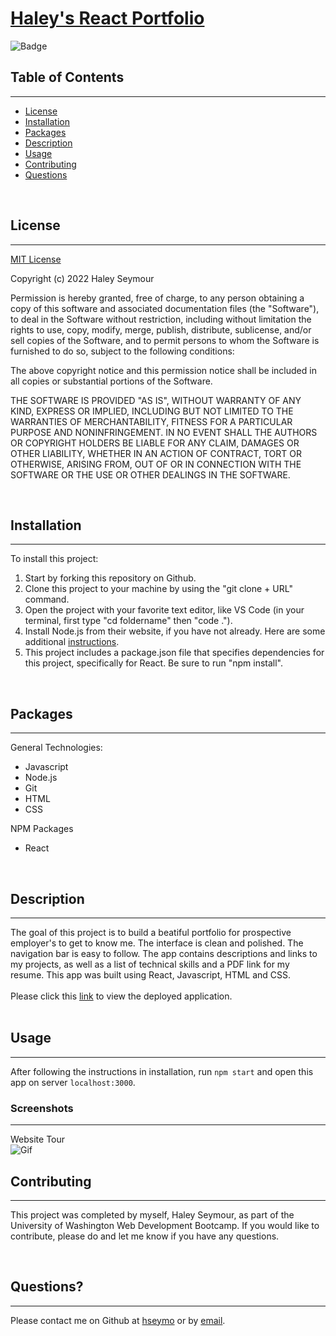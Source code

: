 # **[Haley's React Portfolio](https://haleysportfolio.herokuapp.com/)**

![Badge](https://img.shields.io/badge/license-MIT-blue)

## Table of Contents
---
* [License](#license)
* [Installation](#installation)
* [Packages](#packages)
* [Description](#description)
* [Usage](#usage)
* [Contributing](#contributing)
* [Questions](#questions)

<br>

## License 
---
[MIT License](./LICENSE) <br>

Copyright (c) 2022 Haley Seymour

Permission is hereby granted, free of charge, to any person obtaining a copy
of this software and associated documentation files (the "Software"), to deal
in the Software without restriction, including without limitation the rights
to use, copy, modify, merge, publish, distribute, sublicense, and/or sell
copies of the Software, and to permit persons to whom the Software is
furnished to do so, subject to the following conditions:

The above copyright notice and this permission notice shall be included in all
copies or substantial portions of the Software.

THE SOFTWARE IS PROVIDED "AS IS", WITHOUT WARRANTY OF ANY KIND, EXPRESS OR
IMPLIED, INCLUDING BUT NOT LIMITED TO THE WARRANTIES OF MERCHANTABILITY,
FITNESS FOR A PARTICULAR PURPOSE AND NONINFRINGEMENT. IN NO EVENT SHALL THE
AUTHORS OR COPYRIGHT HOLDERS BE LIABLE FOR ANY CLAIM, DAMAGES OR OTHER
LIABILITY, WHETHER IN AN ACTION OF CONTRACT, TORT OR OTHERWISE, ARISING FROM,
OUT OF OR IN CONNECTION WITH THE SOFTWARE OR THE USE OR OTHER DEALINGS IN THE
SOFTWARE.
 <br>

<br>

## Installation
---
To install this project: 
1. Start by forking this repository on Github. 
2. Clone this project to your machine by using the "git clone + URL" command. 
3. Open the project with your favorite text editor, like VS Code (in your terminal, first type "cd foldername" then "code ."). 
4. Install Node.js from their website, if you have not already. Here are some additional [instructions](https://coding-boot-camp.github.io/full-stack/nodejs/how-to-install-nodejs).
5. This project includes a package.json file that specifies dependencies for this project, specifically for React. Be sure to run "npm install". 

<br>

## Packages
---
General Technologies: 
- Javascript
- Node.js
- Git 
- HTML
- CSS

NPM Packages
- React

<br>

## Description
---
The goal of this project is to build a beatiful portfolio for prospective employer's to get to know me. The interface is clean and polished. The navigation bar is easy to follow. The app contains descriptions and links to my projects, as well as a list of technical skills and a PDF link for my resume. This app was built using React, Javascript, HTML and CSS. 
<br><br>
Please click this [link](https://haleysportfolio.herokuapp.com/) to view the deployed application. <br><br>

## Usage
---
After following the instructions in installation, run `npm start` and open this app on server `localhost:3000`.

### **Screenshots**
--- 
Website Tour <br> 
![Gif](./assets/GIFtour.gif)
<br>


## Contributing 
---
This project was completed by myself, Haley Seymour, as part of the University of Washington Web Development Bootcamp. If you would like to contribute, please do and let me know if you have any questions.

<br>

## Questions?
---
Please contact me on Github at [hseymo](https://github.com/hseymo) or by [email](mailto:haleycseymour@comcast.net).
